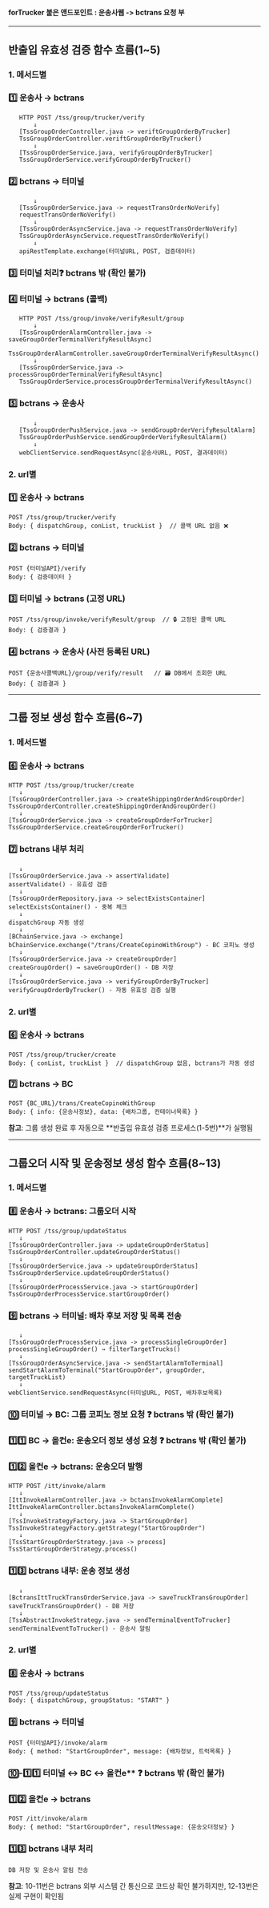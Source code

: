 #### forTrucker 붙은 앤드포인트 : 운송사웹 -> bctrans 요청 부

---
## **반출입 유효성 검증 함수 흐름(1~5)**

### 1. 메서드별

### 1️⃣ **운송사 → bctrans**
```
   HTTP POST /tss/group/trucker/verify
	   ↓
   [TssGroupOrderController.java -> veriftGroupOrderByTrucker]
   TssGroupOrderController.veriftGroupOrderByTrucker()
	   ↓
   [TssGroupOrderService.java, verifyGroupOrderByTrucker]
   TssGroupOrderService.verifyGroupOrderByTrucker()
```

### 2️⃣ **bctrans → 터미널**
```
	   ↓
   [TssGroupOrderService.java -> requestTransOrderNoVerify]
   requestTransOrderNoVerify()
	   ↓
   [TssGroupOrderAsyncService.java -> requestTransOrderNoVerify]
   TssGroupOrderAsyncService.requestTransOrderNoVerify()
	   ↓
   apiRestTemplate.exchange(터미널URL, POST, 검증데이터)
```

### 3️⃣ **터미널 처리**❓ **bctrans 밖 (확인 불가)**

### 4️⃣ **터미널 → bctrans (콜백)**
```
   HTTP POST /tss/group/invoke/verifyResult/group
	   ↓
   [TssGroupOrderAlarmController.java -> saveGroupOrderTerminalVerifyResultAsync]
   TssGroupOrderAlarmController.saveGroupOrderTerminalVerifyResultAsync()
	   ↓
   [TssGroupOrderService.java -> processGroupOrderTerminalVerifyResultAsync]
   TssGroupOrderService.processGroupOrderTerminalVerifyResultAsync()
```

### 5️⃣ **bctrans → 운송사**
```
	   ↓
   [TssGroupOrderPushService.java -> sendGroupOrderVerifyResultAlarm]
   TssGroupOrderPushService.sendGroupOrderVerifyResultAlarm()
	   ↓
   webClientService.sendRequestAsync(운송사URL, POST, 결과데이터)
```

### 2. url별

### 1️⃣ **운송사 → bctrans**
```
POST /tss/group/trucker/verify
Body: { dispatchGroup, conList, truckList }  // 콜백 URL 없음 ❌
```

### 2️⃣ **bctrans → 터미널**
```
POST {터미널API}/verify
Body: { 검증데이터 }
```
   
### 3️⃣ **터미널 → bctrans (고정 URL)**
```
POST /tss/group/invoke/verifyResult/group  // 🔒 고정된 콜백 URL
Body: { 검증결과 }
```
   
### 4️⃣ **bctrans → 운송사 (사전 등록된 URL)**
```
POST {운송사콜백URL}/group/verify/result   // 🗃️ DB에서 조회한 URL
Body: { 검증결과 }
```

---

## **그룹 정보 생성 함수 흐름(6~7)**

### 1. 메서드별

### 6️⃣ **운송사 → bctrans**
```
HTTP POST /tss/group/trucker/create
   ↓
[TssGroupOrderController.java -> createShippingOrderAndGroupOrder]
TssGroupOrderController.createShippingOrderAndGroupOrder()
   ↓
[TssGroupOrderService.java -> createGroupOrderForTrucker]
TssGroupOrderService.createGroupOrderForTrucker()
```

### 7️⃣ **bctrans 내부 처리**
```
   ↓
[TssGroupOrderService.java -> assertValidate]
assertValidate() - 유효성 검증
   ↓
[TssGroupOrderRepository.java -> selectExistsContainer]
selectExistsContainer() - 중복 체크
   ↓
dispatchGroup 자동 생성
   ↓
[BChainService.java -> exchange]
bChainService.exchange("/trans/CreateCopinoWithGroup") - BC 코피노 생성
   ↓
[TssGroupOrderService.java -> createGroupOrder]
createGroupOrder() → saveGroupOrder() - DB 저장
   ↓
[TssGroupOrderService.java -> verifyGroupOrderByTrucker]
verifyGroupOrderByTrucker() - 자동 유효성 검증 실행
```

### 2. url별

### 6️⃣ **운송사 → bctrans**
```
POST /tss/group/trucker/create
Body: { conList, truckList }  // dispatchGroup 없음, bctrans가 자동 생성
```

### 7️⃣ **bctrans → BC**
```
POST {BC_URL}/trans/CreateCopinoWithGroup
Body: { info: {운송사정보}, data: {배차그룹, 컨테이너목록} }
```

**참고**: 그룹 생성 완료 후 자동으로 **반출입 유효성 검증 프로세스(1-5번)**가 실행됨

---
## **그룹오더 시작 및 운송정보 생성 함수 흐름(8~13)**

### 1. 메서드별

### 8️⃣ **운송사 → bctrans: 그룹오더 시작**
```
HTTP POST /tss/group/updateStatus
   ↓
[TssGroupOrderController.java -> updateGroupOrderStatus]
TssGroupOrderController.updateGroupOrderStatus()
   ↓
[TssGroupOrderService.java -> updateGroupOrderStatus]
TssGroupOrderService.updateGroupOrderStatus()
   ↓
[TssGroupOrderProcessService.java -> startGroupOrder]
TssGroupOrderProcessService.startGroupOrder()
```

### 9️⃣ **bctrans → 터미널: 배차 후보 저장 및 목록 전송**
```
   ↓
[TssGroupOrderProcessService.java -> processSingleGroupOrder]
processSingleGroupOrder() → filterTargetTrucks()
   ↓
[TssGroupOrderAsyncService.java -> sendStartAlarmToTerminal]
sendStartAlarmToTerminal("StartGroupOrder", groupOrder, targetTruckList)
   ↓
webClientService.sendRequestAsync(터미널URL, POST, 배차후보목록)
```

### 🔟 **터미널 → BC: 그룹 코피노 정보 요청** ❓ **bctrans 밖 (확인 불가)**

### 1️⃣1️⃣ **BC → 올컨e: 운송오더 정보 생성 요청** ❓ **bctrans 밖 (확인 불가)**

### 1️⃣2️⃣ **올컨e → bctrans: 운송오더 발행**
```
HTTP POST /itt/invoke/alarm
   ↓
[IttInvokeAlarmController.java -> bctansInvokeAlarmComplete]
IttInvokeAlarmController.bctansInvokeAlarmComplete()
   ↓
[TssInvokeStrategyFactory.java -> StartGroupOrder]
TssInvokeStrategyFactory.getStrategy("StartGroupOrder")
   ↓
[TssStartGroupOrderStrategy.java -> process]
TssStartGroupOrderStrategy.process()
```

### 1️⃣3️⃣  **bctrans 내부: 운송 정보 생성**
```
   ↓
[BctransIttTruckTransOrderService.java -> saveTruckTransGroupOrder]
saveTruckTransGroupOrder() - DB 저장
   ↓
[TssAbstractInvokeStrategy.java -> sendTerminalEventToTrucker]
sendTerminalEventToTrucker() - 운송사 알림
```

### 2. url별

### 8️⃣ **운송사 → bctrans**
```
POST /tss/group/updateStatus
Body: { dispatchGroup, groupStatus: "START" }
```

### 9️⃣ **bctrans → 터미널**
```
POST {터미널API}/invoke/alarm
Body: { method: "StartGroupOrder", message: {배차정보, 트럭목록} }
```

### **🔟**-1️⃣1️⃣ 터미널 ↔ BC ↔ 올컨e** ❓ **bctrans 밖 (확인 불가)**

### 1️⃣2️⃣ **올컨e → bctrans**
```
POST /itt/invoke/alarm
Body: { method: "StartGroupOrder", resultMessage: {운송오더정보} }
```

### 1️⃣3️⃣  **bctrans 내부 처리**
```
DB 저장 및 운송사 알림 전송
```

**참고**: 10-11번은 bctrans 외부 시스템 간 통신으로 코드상 확인 불가하지만, 12-13번은 실제 구현이 확인됨